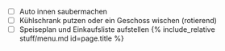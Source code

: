  - [ ] Auto innen saubermachen  
 - [ ] Kühlschrank putzen oder ein Geschoss wischen (rotierend)  
 - [ ] Speiseplan und Einkaufsliste aufstellen
{%  include_relative stuff/menu.md id=page.title %}
<!--stackedit_data:
eyJoaXN0b3J5IjpbMjEwMTUzNjkwOF19
-->